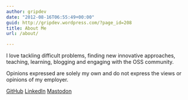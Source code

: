```yaml
---
author: gripdev
date: "2012-08-16T06:55:49+00:00"
guid: http://gripdev.wordpress.com/?page_id=208
title: About Me
url: /about/

---
```


I love tackling difficult problems, finding new innovative approaches, teaching, learning, blogging and engaging with the OSS community.

Opinions expressed are solely my own and do not express the views or opinions of my employer.

[GitHub](https://github.com/lawrencegripper)
[LinkedIn](https://www.linkedin.com/in/lawrence-gripper-05746431/)
[Mastodon](https://fosstodon.org/@lawrencegripper)